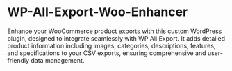 # WP-All-Export-Woo-Enhancer
Enhance your WooCommerce product exports with this custom WordPress plugin, designed to integrate seamlessly with WP All Export. It adds detailed product information including images, categories, descriptions, features, and specifications to your CSV exports, ensuring comprehensive and user-friendly data management.
